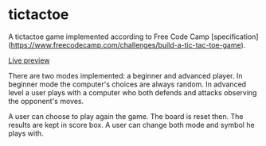 # tictactoe
A tictactoe game implemented according to Free Code Camp [specification] (https://www.freecodecamp.com/challenges/build-a-tic-tac-toe-game).

[Live preview](http://theonewhodo.es/tictactoe/)

There are two modes implemented: a beginner and advanced player.
In beginner mode the computer's choices are always random. 
In advanced level a user plays with a computer who both defends and attacks observing the opponent's moves.

A user can choose to play again the game. The board is reset then. The results are kept in score box.
A user can change both mode and symbol he plays with.
